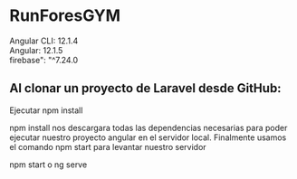 # RunForesGYM
Angular CLI: 12.1.4<br>
Angular: 12.1.5<br>
firebase": "^7.24.0

<h2>Al clonar un proyecto de Laravel desde GitHub:</h2>
Ejecutar npm install

npm install nos descargara todas las dependencias necesarias para poder ejecutar nuestro proyecto angular en el servidor local.
Finalmente usamos el comando npm start para levantar nuestro servidor

npm start o ng serve
